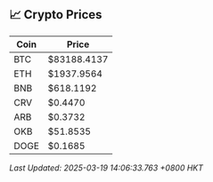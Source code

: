 ## 📈 Crypto Prices

| Coin | Price |
| ---- | ----- |
| BTC | $83188.4137 |
| ETH | $1937.9564 |
| BNB | $618.1192 |
| CRV | $0.4470 |
| ARB | $0.3732 |
| OKB | $51.8535 |
| DOGE | $0.1685 |

_Last Updated: 2025-03-19 14:06:33.763 +0800 HKT_